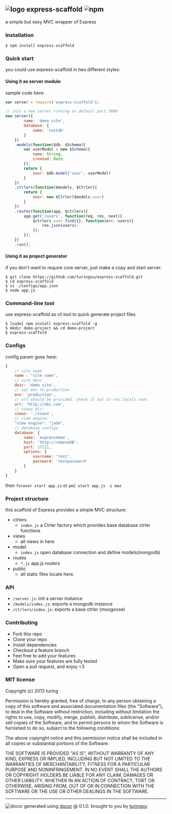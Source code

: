 ## ![logo](http://ww3.sinaimg.cn/large/61ff0de3jw1e91jmudlz8j201o01o0sj.jpg) express-scaffold ![npm](https://badge.fury.io/js/express-scaffold.png)

a simple but sexy MVC wrapper of Express

### Installation
````
$ npm install express-scaffold
````

### Quick start
you could use express-scaffold in two different styles:

#### Using it as server module

sample code here:
````javascript
var server = require('express-scaffold');

// init a new server running on default port 3000
new server({
        name: 'demo site',
        database: {
            name: 'testdb'
        }
    })
    .models(function($db, $Schema){
        var userModel = new $Schema({
            name: String,
            created: Date,
        });
        return {
            user: $db.model('user', userModel)
        }
    })
    .ctrlers(function($models, $Ctrler){
        return {
            user: new $Ctrler($models.user)
        }
    })
    .routes(function(app, $ctrlers){
        app.get('/users', function(req, res, next){
            $ctrlers.user.find({}, function(err, users){
                res.json(users);
            });
        });
    })
    .run();
````

#### Using it as project generator

if you don't want to require core server, just make a copy and start server:
````
$ git clone https://github.com/turingou/express-scaffold.git
$ cd express-scaffold
$ vi ./configs/app.json
$ node app.js
````

### Command-line tool

use express-scaffold as cli tool to quick generate project files
````
$ [sudo] npm install express-scaffold -g
$ mkdir demo-project && cd demo-project
$ express-scaffold
````

### Configs

config param goes here:
````javascript
{
    // site name
    name : "site name",
    // site desc
    desc: 'demo site',
    // set env to production
    env: 'production',
    // url should be provided. check it out in res.locals.root
    url: 'http://abc.com',
    // views dir:
    views: './views',
    // view engine:
    "view engine": "jade",
    // database configs
    database: {
        name: 'expressdemo',
        host: 'http://remoteDB',
        port: 27111,
        options: {
            username: 'test',
            password: 'testpassword'
        }
    }
}
````
then `forever start app.js` or `pm2 start app.js -i max`

### Project structure
this scaffold of Express provides a simple MVC structure:
- ctrlers
    - `index.js` a Ctrler factory which provides base database ctrler functions
- views
    - all views in here
- model
    - `index.js` open database connection and define models(mongodb)
- routes
    - `*.js` app.js routers
- public
    - all static files locate here.

### API

- `/server.js`: init a server instance
- `/models/index.js`: exports a mongodb instance
- `/ctrlers/index.js`: exports a base ctrler (moogoose)

### Contributing
- Fork this repo
- Clone your repo
- Install dependencies
- Checkout a feature branch
- Feel free to add your features
- Make sure your features are fully tested
- Open a pull request, and enjoy <3

### MIT license
Copyright (c) 2013 turing

Permission is hereby granted, free of charge, to any person obtaining a copy
of this software and associated documentation files (the "Software"), to deal
in the Software without restriction, including without limitation the rights
to use, copy, modify, merge, publish, distribute, sublicense, and/or sell
copies of the Software, and to permit persons to whom the Software is
furnished to do so, subject to the following conditions:

The above copyright notice and this permission notice shall be included in
all copies or substantial portions of the Software.

THE SOFTWARE IS PROVIDED "AS IS", WITHOUT WARRANTY OF ANY KIND, EXPRESS OR
IMPLIED, INCLUDING BUT NOT LIMITED TO THE WARRANTIES OF MERCHANTABILITY,
FITNESS FOR A PARTICULAR PURPOSE AND NONINFRINGEMENT. IN NO EVENT SHALL THE
AUTHORS OR COPYRIGHT HOLDERS BE LIABLE FOR ANY CLAIM, DAMAGES OR OTHER
LIABILITY, WHETHER IN AN ACTION OF CONTRACT, TORT OR OTHERWISE, ARISING FROM,
OUT OF OR IN CONNECTION WITH THE SOFTWARE OR THE USE OR OTHER DEALINGS IN
THE SOFTWARE.

---
![docor](https://cdn1.iconfinder.com/data/icons/windows8_icons_iconpharm/26/doctor.png)
generated using [docor](https://github.com/turingou/docor.git) @ 0.1.0. brought to you by [turingou](https://github.com/turingou)